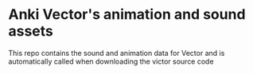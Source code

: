 # Anki Vector's animation and sound assets
This repo contains the sound and animation data for Vector and is automatically called when downloading the victor source code
